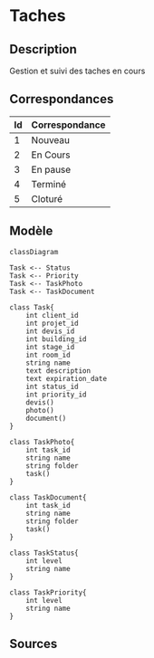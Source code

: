 # Taches

## Description

Gestion et suivi des taches en cours

## Correspondances

| Id | Correspondance |
| :-- | :-- |
| 1 | Nouveau |
| 2 | En Cours |
| 3 | En pause |
| 4 | Terminé |
| 5 | Cloturé |

## Modèle

```mermaid
classDiagram

Task <-- Status
Task <-- Priority
Task <-- TaskPhoto
Task <-- TaskDocument

class Task{
    int client_id
    int projet_id
    int devis_id
    int building_id
    int stage_id
    int room_id
    string name
    text description
    text expiration_date
    int status_id
    int priority_id
    devis()
    photo()
    document()
}

class TaskPhoto{
    int task_id
    string name
    string folder
    task()
}

class TaskDocument{
    int task_id
    string name
    string folder
    task()
}

class TaskStatus{
    int level
    string name
}

class TaskPriority{
    int level
    string name
}

```

## Sources
<!-- 
* []()
*  -->
